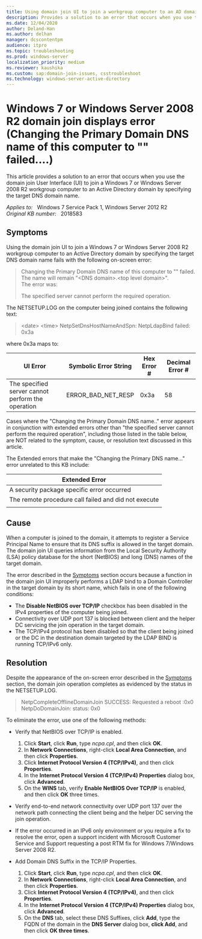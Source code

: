 ```yaml
---
title: Using domain join UI to join a workgroup computer to an AD domain by specifying the target DNS domain name fails
description: Provides a solution to an error that occurs when you use the domain join User Interface (UI) to join a Windows 7 or Windows Server 2008 R2 workgroup computer to an Active Directory domain by specifying the target DNS domain name.
ms.date: 12/04/2020
author: Deland-Han
ms.author: delhan
manager: dcscontentpm
audience: itpro
ms.topic: troubleshooting
ms.prod: windows-server
localization_priority: medium
ms.reviewer: kaushika
ms.custom: sap:domain-join-issues, csstroubleshoot
ms.technology: windows-server-active-directory
---
```

# Windows 7 or Windows Server 2008 R2 domain join displays error (Changing the Primary Domain DNS name of this computer to "" failed....)

This article provides a solution to an error that occurs when you use the domain join User Interface (UI) to join a Windows 7 or Windows Server 2008 R2 workgroup computer to an Active Directory domain by specifying the target DNS domain name.

_Applies to:_ &nbsp; Windows 7 Service Pack 1, Windows Server 2012 R2  
_Original KB number:_ &nbsp; 2018583

## Symptoms

Using the domain join UI to join a Windows 7 or Windows Server 2008 R2 workgroup computer to an Active Directory domain by specifying the target DNS domain name fails with the following on-screen error:

> Changing the Primary Domain DNS name of this computer to "" failed. The name will remain "\<DNS domain>.\<top level domain>".  
The error was:  
>
> The specified server cannot perform the required operation.

The NETSETUP.LOG on the computer being joined contains the following text:

> \<date> \<time> NetpSetDnsHostNameAndSpn: NetpLdapBind failed: 0x3a

where 0x3a maps to:

|UI Error|Symbolic Error String|Hex Error #|Decimal Error #|
|---|---|---|---|
|The specified server cannot perform the operation|ERROR_BAD_NET_RESP|0x3a|58|
  
  Cases where the "Changing the Primary Domain DNS name.." error appears in conjunction with extended errors other than "the specified server cannot perform the required operation", including those listed in the table below, are NOT related to the symptom, cause, or resolution text discussed in this article.

The Extended errors that make the "Changing the Primary DNS name..." error unrelated to this KB include:

|Extended Error|
|---|
|A security package specific error occurred|
|The remote procedure call failed and did not execute|
||

## Cause

When a computer is joined to the domain, it attempts to register a Service Principal Name to ensure that its DNS suffix is allowed in the target domain. The domain join UI queries information from the Local Security Authority (LSA) policy database for the short (NetBIOS) and long (DNS) names of the target domain.

The error described in the [Symptoms](#symptoms) section occurs because a function in the domain join UI improperly performs a LDAP bind to a Domain Controller in the target domain by its short name, which fails in one of the following conditions:

- The **Disable NetBIOS over TCP/IP** checkbox has been disabled in the IPv4 properties of the computer being joined.
- Connectivity over UDP port 137 is blocked between client and the helper DC servicing the join operation in the target domain.
- The TCP/IPv4 protocol has been disabled so that the client being joined or the DC in the destination domain targeted by the LDAP BIND is running TCP/IPv6 only.

## Resolution

Despite the appearance of the on-screen error described in the [Symptoms](#symptoms) section, the domain join operation completes as evidenced by the status in the NETSETUP.LOG.

> NetpCompleteOfflineDomainJoin SUCCESS: Requested a reboot :0x0  
NetpDoDomainJoin: status: 0x0

To eliminate the error, use one of the following methods:

- Verify that NetBIOS over TCP/IP is enabled.

    1. Click **Start**, click **Run**, type _ncpa.cpl_, and then click **OK**.
    2. In **Network Connections**, right-click **Local Area Connection**, and then click **Properties**.
    3. Click **Internet Protocol Version 4 (TCP/IPv4)**, and then click **Properties**.
    4. In the **Internet Protocol Version 4 (TCP/IPv4) Properties** dialog box, click **Advanced**.
    5. On the **WINS** tab, verify **Enable NetBIOS Over TCP/IP** is enabled, and then click **OK** three times.

- Verify end-to-end network connectivity over UDP port 137 over the network path connecting the client being and the helper DC serving the join operation.

- If the error occurred in an IPv6 only environment or you require a fix to resolve the error, open a support incident with Microsoft Customer Service and Support requesting a post RTM fix for Windows 7/Windows Server 2008 R2.

- Add Domain DNS Suffix in the TCP/IP Properties.

    1. Click **Start**, click **Run**, type _ncpa.cpl_, and then click **OK**.
    2. In **Network Connections**, right-click **Local Area Connection**, and then click **Properties**.
    3. Click **Internet Protocol Version 4 (TCP/IPv4)**, and then click **Properties**.
    4. In the **Internet Protocol Version 4 (TCP/IPv4) Properties** dialog box, click **Advanced**.
    5. On the **DNS** tab, select these DNS Suffixes, click **Add**, type the FQDN of the domain in the **DNS Server** dialog box, **click Add**, and then click **OK three times**.

